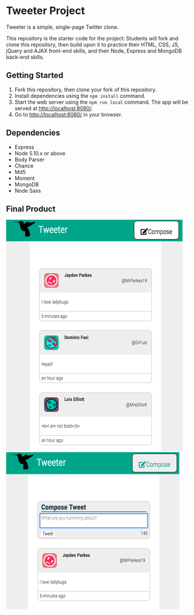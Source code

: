 # Tweeter Project

Tweeter is a simple, single-page Twitter clone.

This repository is the starter code for the project: Students will fork and clone this repository, then build upon it to practice their HTML, CSS, JS, jQuery and AJAX front-end skills, and their Node, Express and MongoDB back-end skills.

## Getting Started

1. Fork this repository, then clone your fork of this repository.
2. Install dependencies using the `npm install` command.
3. Start the web server using the `npm run local` command. The app will be served at <http://localhost:8080/>.
4. Go to <http://localhost:8080/> in your browser.

## Dependencies

- Express
- Node 5.10.x or above
- Body Parser
- Chance
- Md5
- Moment
- MongoDB
- Node Sass

## Final Product

!["Screenshot of Tweets feed"](https://github.com/cristianeams/tweeter/blob/master/docs/Screen%20Shot%202018-06-21%20at%204.06.06%20PM.png?raw=true)
!["Adding a new Tweet](https://github.com/cristianeams/tweeter/blob/master/docs/Screen%20Shot%202018-06-21%20at%204.06.19%20PM.png?raw=true)



